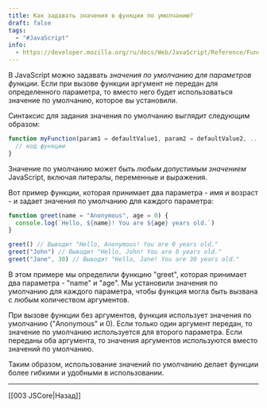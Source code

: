 ```yaml
---
title: Как задавать значения в функции по умолчанию?
draft: false
tags:
  - "#JavaScript"
info:
  - https://developer.mozilla.org/ru/docs/Web/JavaScript/Reference/Functions/Default_parameters
---
```

В JavaScript можно задавать _значения по умолчанию для параметров функции_. Если при вызове функции аргумент не передан для определенного параметра, то вместо него будет использоваться значение по умолчанию, которое вы установили.

Синтаксис для задания значения по умолчанию выглядит следующим образом:

```javascript
function myFunction(param1 = defaultValue1, param2 = defaultValue2, ...) {
  // код функции
}
```

Значение по умолчанию может быть _любым допустимым значением_ JavaScript, включая литералы, переменные и выражения.

Вот пример функции, которая принимает два параметра - имя и возраст - и задает значения по умолчанию для каждого параметра:

```javascript
function greet(name = "Anonymous", age = 0) {
  console.log(`Hello, ${name}! You are ${age} years old.`)
}

greet() // Выводит "Hello, Anonymous! You are 0 years old."
greet("John") // Выводит "Hello, John! You are 0 years old."
greet("Jane", 30) // Выводит "Hello, Jane! You are 30 years old."
```

В этом примере мы определили функцию "greet", которая принимает два параметра - "name" и "age". Мы установили значения по умолчанию для каждого параметра, чтобы функция могла быть вызвана с любым количеством аргументов.

При вызове функции без аргументов, функция использует значения по умолчанию ("Anonymous" и 0). Если только один аргумент передан, то значение по умолчанию используется для второго параметра. Если переданы оба аргумента, то значения аргументов используются вместо значений по умолчанию.

Таким образом, использование значений по умолчанию делает функции более гибкими и удобными в использовании.

---

[[003 JSCore|Назад]]